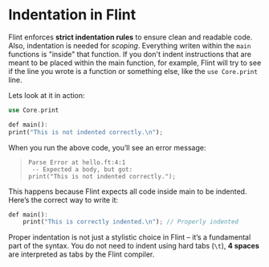 # Indentation in Flint

Flint enforces **strict indentation rules** to ensure clean and readable code. Also, indentation is needed for _scoping_. Everything writen within the `main` functions is "inside" that function. If you don't indent instructions that are meant to be placed within the main function, for example, Flint will try to see if the line you wrote is a function or something else, like the `use Core.print` line.

Lets look at it in action:

```rs
use Core.print

def main():
print("This is not indented correctly.\n");
```

When you run the above code, you’ll see an error message:

> ```
> Parse Error at hello.ft:4:1
>  -- Expected a body, but got:
> print("This is not indented correctly.");
> ```

This happens because Flint expects all code inside main to be indented. Here’s the correct way to write it:

```rs
def main():
	print("This is correctly indented.\n"); // Properly indented
```

Proper indentation is not just a stylistic choice in Flint – it’s a fundamental part of the syntax. You do not need to indent using hard tabs (`\t`), **4 spaces** are interpreted as tabs by the Flint compiler.
